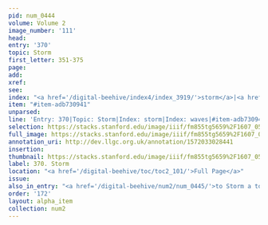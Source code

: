 ```yaml
---
pid: num_0444
volume: Volume 2
image_number: '111'
head: 
entry: '370'
topic: Storm
first_letter: 351-375
page: 
add: 
xref: 
see: 
index: "<a href='/digital-beehive/index4/index_3919/'>storm</a>|<a href='/digital-beehive/index5/index_4493/'>waves</a>"
item: "#item-adb730941"
unparsed: 
line: 'Entry: 370|Topic: Storm|Index: storm|Index: waves|#item-adb730941'
selection: https://stacks.stanford.edu/image/iiif/fm855tg5659%2F1607_0578/373,3840,2946,464/full/0/default.jpg
full_image: https://stacks.stanford.edu/image/iiif/fm855tg5659%2F1607_0578/full/full/0/default.jpg
annotation_uri: http://dev.llgc.org.uk/annotation/1572033028441
insertion: 
thumbnail: https://stacks.stanford.edu/image/iiif/fm855tg5659%2F1607_0578/373,3840,600,180/250,/0/default.jpg
label: 370. Storm
location: "<a href='/digital-beehive/toc/toc2_101/'>Full Page</a>"
issue: 
also_in_entry: "<a href='/digital-beehive/num2/num_0445/'>to Storm a town</a>"
order: '172'
layout: alpha_item
collection: num2
---
```

